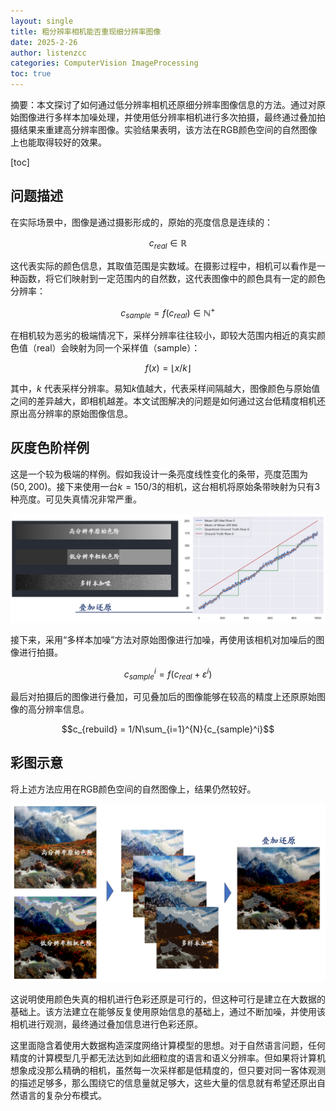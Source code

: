 ```yaml
---
layout: single
title: 粗分辨率相机能否重现细分辨率图像
date: 2025-2-26
author: listenzcc
categories: ComputerVision ImageProcessing
toc: true
---
```


摘要：本文探讨了如何通过低分辨率相机还原细分辨率图像信息的方法。通过对原始图像进行多样本加噪处理，并使用低分辨率相机进行多次拍摄，最终通过叠加拍摄结果来重建高分辨率图像。实验结果表明，该方法在RGB颜色空间的自然图像上也能取得较好的效果。

[toc]

## 问题描述

在实际场景中，图像是通过摄影形成的，原始的亮度信息是连续的：

$$c_{real} \in \mathbb{R}$$

这代表实际的颜色信息，其取值范围是实数域。在摄影过程中，相机可以看作是一种函数，将它们映射到一定范围内的自然数，这代表图像中的颜色具有一定的颜色分辨率：

$$c_{sample} = f(c_{real}) \in \mathbb{N^+}$$

在相机较为恶劣的极端情况下，采样分辨率往往较小，即较大范围内相近的真实颜色值（real）会映射为同一个采样值（sample）：

$$f(x) = \lfloor{x/k}\rfloor$$

其中，$k$ 代表采样分辨率。易知$k$值越大，代表采样间隔越大，图像颜色与原始值之间的差异越大，即相机越差。本文试图解决的问题是如何通过这台低精度相机还原出高分辨率的原始图像信息。

## 灰度色阶样例

这是一个较为极端的样例。假如我设计一条亮度线性变化的条带，亮度范围为$(50, 200)$。接下来使用一台$k=150/3$的相机，这台相机将原始条带映射为只有$3$种亮度。可见失真情况非常严重。

![theory](/assets/probability/random-image-corse-to-fine/theory.png "theory")

接下来，采用“多样本加噪”方法对原始图像进行加噪，再使用该相机对加噪后的图像进行拍摄。

$$c_{sample}^i = f(c_{real} + \varepsilon^i)$$

最后对拍摄后的图像进行叠加，可见叠加后的图像能够在较高的精度上还原原始图像的高分辨率信息。

$$c_{rebuild} = 1/N\sum_{i=1}^{N}{c_{sample}^i}$$

## 彩图示意

将上述方法应用在RGB颜色空间的自然图像上，结果仍然较好。

![demo](/assets/probability/random-image-corse-to-fine/demo.png "demo")

这说明使用颜色失真的相机进行色彩还原是可行的，但这种可行是建立在大数据的基础上。该方法建立在能够反复使用原始信息的基础上，通过不断加噪，并使用该相机进行观测，最终通过叠加信息进行色彩还原。

这里面隐含着使用大数据构造深度网络计算模型的思想。对于自然语言问题，任何精度的计算模型几乎都无法达到如此细粒度的语言和语义分辨率。但如果将计算机想象成没那么精确的相机，虽然每一次采样都是低精度的，但只要对同一客体观测的描述足够多，那么围绕它的信息量就足够大，这些大量的信息就有希望还原出自然语言的复杂分布模式。
